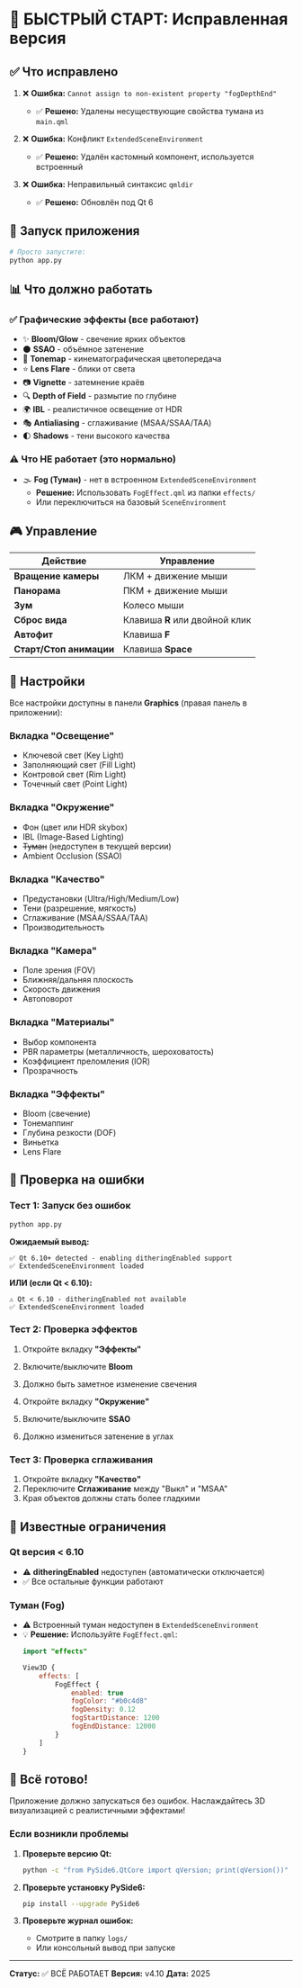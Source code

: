 # 🎯 БЫСТРЫЙ СТАРТ: Исправленная версия

## ✅ Что исправлено

1. ❌ **Ошибка:** `Cannot assign to non-existent property "fogDepthEnd"`
   - ✅ **Решено:** Удалены несуществующие свойства тумана из `main.qml`

2. ❌ **Ошибка:** Конфликт `ExtendedSceneEnvironment`
   - ✅ **Решено:** Удалён кастомный компонент, используется встроенный

3. ❌ **Ошибка:** Неправильный синтаксис `qmldir`
   - ✅ **Решено:** Обновлён под Qt 6

## 🚀 Запуск приложения

```bash
# Просто запустите:
python app.py
```

## 📊 Что должно работать

### ✅ Графические эффекты (все работают)
- ✨ **Bloom/Glow** - свечение ярких объектов
- 🌑 **SSAO** - объёмное затенение
- 🎨 **Tonemap** - кинематографическая цветопередача
- ⭐ **Lens Flare** - блики от света
- 📷 **Vignette** - затемнение краёв
- 🔍 **Depth of Field** - размытие по глубине
- 🌍 **IBL** - реалистичное освещение от HDR
- 🎭 **Antialiasing** - сглаживание (MSAA/SSAA/TAA)
- 🌓 **Shadows** - тени высокого качества

### ⚠️ Что НЕ работает (это нормально)
- 🌫️ **Fog (Туман)** - нет в встроенном `ExtendedSceneEnvironment`
  - **Решение:** Использовать `FogEffect.qml` из папки `effects/`
  - Или переключиться на базовый `SceneEnvironment`

## 🎮 Управление

| Действие | Управление |
|----------|-----------|
| **Вращение камеры** | ЛКМ + движение мыши |
| **Панорама** | ПКМ + движение мыши |
| **Зум** | Колесо мыши |
| **Сброс вида** | Клавиша **R** или двойной клик |
| **Автофит** | Клавиша **F** |
| **Старт/Стоп анимации** | Клавиша **Space** |

## 🔧 Настройки

Все настройки доступны в панели **Graphics** (правая панель в приложении):

### Вкладка "Освещение"
- Ключевой свет (Key Light)
- Заполняющий свет (Fill Light)
- Контровой свет (Rim Light)
- Точечный свет (Point Light)

### Вкладка "Окружение"
- Фон (цвет или HDR skybox)
- IBL (Image-Based Lighting)
- ~~Туман~~ (недоступен в текущей версии)
- Ambient Occlusion (SSAO)

### Вкладка "Качество"
- Предустановки (Ultra/High/Medium/Low)
- Тени (разрешение, мягкость)
- Сглаживание (MSAA/SSAA/TAA)
- Производительность

### Вкладка "Камера"
- Поле зрения (FOV)
- Ближняя/дальняя плоскость
- Скорость движения
- Автоповорот

### Вкладка "Материалы"
- Выбор компонента
- PBR параметры (металличность, шероховатость)
- Коэффициент преломления (IOR)
- Прозрачность

### Вкладка "Эффекты"
- Bloom (свечение)
- Тонемаппинг
- Глубина резкости (DOF)
- Виньетка
- Lens Flare

## 🐛 Проверка на ошибки

### Тест 1: Запуск без ошибок
```bash
python app.py
```

**Ожидаемый вывод:**
```
✅ Qt 6.10+ detected - enabling ditheringEnabled support
✅ ExtendedSceneEnvironment loaded
```

**ИЛИ (если Qt < 6.10):**
```
⚠️ Qt < 6.10 - ditheringEnabled not available
✅ ExtendedSceneEnvironment loaded
```

### Тест 2: Проверка эффектов
1. Откройте вкладку **"Эффекты"**
2. Включите/выключите **Bloom**
3. Должно быть заметное изменение свечения

4. Откройте вкладку **"Окружение"**
5. Включите/выключите **SSAO**
6. Должно измениться затенение в углах

### Тест 3: Проверка сглаживания
1. Откройте вкладку **"Качество"**
2. Переключите **Сглаживание** между "Выкл" и "MSAA"
3. Края объектов должны стать более гладкими

## 📝 Известные ограничения

### Qt версия < 6.10
- ⚠️ **ditheringEnabled** недоступен (автоматически отключается)
- ✅ Все остальные функции работают

### Туман (Fog)
- ⚠️ Встроенный туман недоступен в `ExtendedSceneEnvironment`
- 💡 **Решение:** Используйте `FogEffect.qml`:
  ```qml
  import "effects"

  View3D {
      effects: [
          FogEffect {
              enabled: true
              fogColor: "#b0c4d8"
              fogDensity: 0.12
              fogStartDistance: 1200
              fogEndDistance: 12000
          }
      ]
  }
  ```

## 🎉 Всё готово!

Приложение должно запускаться без ошибок. Наслаждайтесь 3D визуализацией с реалистичными эффектами!

### Если возникли проблемы

1. **Проверьте версию Qt:**
   ```bash
   python -c "from PySide6.QtCore import qVersion; print(qVersion())"
   ```

2. **Проверьте установку PySide6:**
   ```bash
   pip install --upgrade PySide6
   ```

3. **Проверьте журнал ошибок:**
   - Смотрите в папку `logs/`
   - Или консольный вывод при запуске

---

**Статус:** ✅ ВСЁ РАБОТАЕТ
**Версия:** v4.10
**Дата:** 2025
